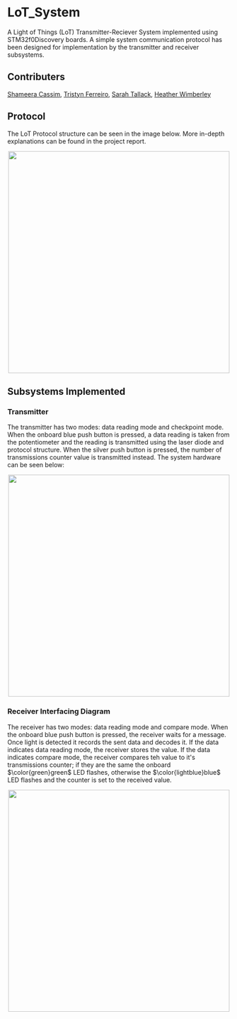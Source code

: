 # LoT_System
A Light of Things (LoT) Transmitter-Reciever System implemented using STM32f0Discovery boards. A simple system communication protocol has been designed for implementation by the transmitter and receiver subsystems.

## Contributers
[Shameera Cassim](https://github.com/ShameeraC), [Tristyn Ferreiro](https://github.com/tristynferreiro), [Sarah Tallack](https://github.com/sjct00), [Heather Wimberley](https://github.com/Heather-Wimberley)

## Protocol
The LoT Protocol structure can be seen in the image below. More in-depth explanations can be found in the project report.
<p align="center">
 <img src="https://github.com/tristynferreiro/LoT_System/blob/main/Docs/ProtocolStruct.jpg" width="500">
</p>

## Subsystems Implemented
### Transmitter
The transmitter has two modes: data reading mode and checkpoint mode. When the onboard blue push button is pressed, a data reading is taken from the potentiometer and the reading is transmitted using the laser diode and protocol structure. When the silver push button is pressed, the number of transmissions counter value is transmitted instead. The system hardware can be seen below:
<p align="center">
<img src="https://github.com/tristynferreiro/LoT_System/blob/main/Docs/Transmitter_Circuit.png" width="500">
</p>
  
### Receiver Interfacing Diagram
The receiver has two modes: data reading mode and compare mode. When the onboard blue push button is pressed, the receiver waits for a message. Once light is detected it records the sent data and decodes it. If the data indicates data reading mode, the receiver stores the value. If the data indicates compare mode, the receiver compares teh value to it's transmissions counter; if they are the same the onboard $\color{green}green$ LED flashes, otherwise the $\color{lightblue}blue$ LED flashes and the counter is set to the received value.
<p align="center">
<img src="https://github.com/tristynferreiro/LoT_System/blob/main/Docs/Receiver_Circuit.jpeg" width="500">
</p>
